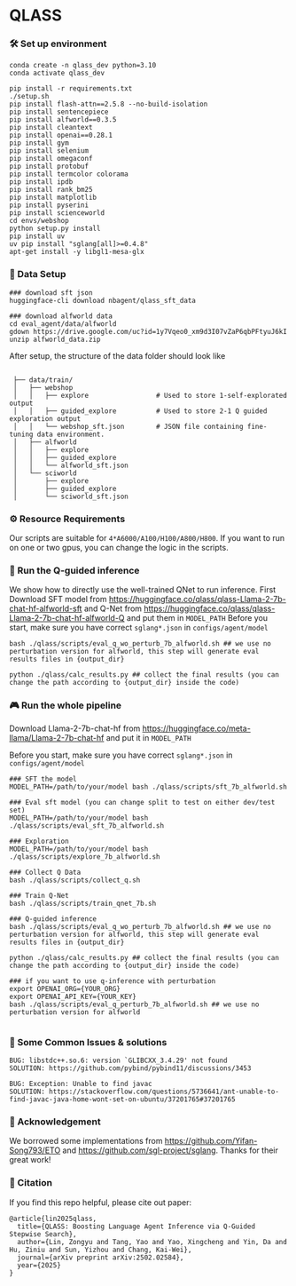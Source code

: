 # QLASS
### 🛠️ Set up environment
```
conda create -n qlass_dev python=3.10
conda activate qlass_dev

pip install -r requirements.txt
./setup.sh
pip install flash-attn==2.5.8 --no-build-isolation 
pip install sentencepiece 
pip install alfworld==0.3.5 
pip install cleantext 
pip install openai==0.28.1 
pip install gym 
pip install selenium 
pip install omegaconf 
pip install protobuf
pip install termcolor colorama 
pip install ipdb
pip install rank_bm25          
pip install matplotlib
pip install pyserini 
pip install scienceworld   
cd envs/webshop
python setup.py install
pip install uv
uv pip install "sglang[all]>=0.4.8"
apt-get install -y libgl1-mesa-glx
```

### 📑 Data Setup
```
### download sft json
huggingface-cli download nbagent/qlass_sft_data

### download alfworld data
cd eval_agent/data/alfworld
gdown https://drive.google.com/uc?id=1y7Vqeo0_xm9d3I07vZaP6qbPFtyuJ6kI
unzip alfworld_data.zip
```

After setup, the structure of the data folder should look like
```
 
 ├── data/train/
 │   ├── webshop
 │   │   ├── explore                 # Used to store 1-self-explorated output
 │   │   ├── guided_explore          # Used to store 2-1 Q guided exploration output
 │   │   └── webshop_sft.json        # JSON file containing fine-tuning data environment.
 │   ├── alfworld
 │   │   ├── explore
 │   │   ├── guided_explore
 │   │   └── alfworld_sft.json       
 │   └── sciworld
 │       ├── explore
 │       ├── guided_explore
 │       └── sciworld_sft.json       

```
### ⚙️ Resource Requirements
Our scripts are suitable for `4*A6000/A100/H100/A800/H800`. If you want to run on one or two gpus, you can change the logic in the scripts.

### 🚀 Run the Q-guided inference
We show how to directly use the well-trained QNet to run inference.
First Download SFT model from https://huggingface.co/qlass/qlass-Llama-2-7b-chat-hf-alfworld-sft and Q-Net from https://huggingface.co/qlass/qlass-Llama-2-7b-chat-hf-alfworld-Q and put them in `MODEL_PATH`
Before you start, make sure you have correct `sglang*.json` in `configs/agent/model`
```
bash ./qlass/scripts/eval_q_wo_perturb_7b_alfworld.sh ## we use no perturbation version for alfworld, this step will generate eval results files in {output_dir}

python ./qlass/calc_results.py ## collect the final results (you can change the path according to {output_dir} inside the code)
```

### 🎮 Run the whole pipeline
Download Llama-2-7b-chat-hf from https://huggingface.co/meta-llama/Llama-2-7b-chat-hf and put it in `MODEL_PATH`

Before you start, make sure you have correct `sglang*.json` in `configs/agent/model`

```
### SFT the model
MODEL_PATH=/path/to/your/model bash ./qlass/scripts/sft_7b_alfworld.sh

### Eval sft model (you can change split to test on either dev/test set)
MODEL_PATH=/path/to/your/model bash ./qlass/scripts/eval_sft_7b_alfworld.sh

### Exploration
MODEL_PATH=/path/to/your/model bash ./qlass/scripts/explore_7b_alfworld.sh

### Collect Q Data
bash ./qlass/scripts/collect_q.sh

### Train Q-Net
bash ./qlass/scripts/train_qnet_7b.sh

### Q-guided inference
bash ./qlass/scripts/eval_q_wo_perturb_7b_alfworld.sh ## we use no perturbation version for alfworld, this step will generate eval results files in {output_dir}

python ./qlass/calc_results.py ## collect the final results (you can change the path according to {output_dir} inside the code)

### if you want to use q-inference with perturbation
export OPENAI_ORG={YOUR_ORG}
export OPENAI_API_KEY={YOUR_KEY}
bash ./qlass/scripts/eval_q_perturb_7b_alfworld.sh ## we use no perturbation version for alfworld


```

### 🔧 Some Common Issues & solutions
```
BUG: libstdc++.so.6: version `GLIBCXX_3.4.29' not found
SOLUTION: https://github.com/pybind/pybind11/discussions/3453

BUG: Exception: Unable to find javac
SOLUTION: https://stackoverflow.com/questions/5736641/ant-unable-to-find-javac-java-home-wont-set-on-ubuntu/37201765#37201765

```

### 🌹 Acknowledgement
We borrowed some implementations from https://github.com/Yifan-Song793/ETO and https://github.com/sgl-project/sglang. Thanks for their great work!

### 📖 Citation

If you find this repo helpful, please cite out paper:

```
@article{lin2025qlass,
  title={QLASS: Boosting Language Agent Inference via Q-Guided Stepwise Search},
  author={Lin, Zongyu and Tang, Yao and Yao, Xingcheng and Yin, Da and Hu, Ziniu and Sun, Yizhou and Chang, Kai-Wei},
  journal={arXiv preprint arXiv:2502.02584},
  year={2025}
}
```